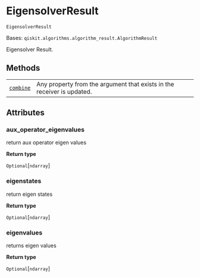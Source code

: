 # EigensolverResult

`EigensolverResult`

Bases: `qiskit.algorithms.algorithm_result.AlgorithmResult`

Eigensolver Result.

## Methods

|                                                                                                                                                    |                                                                        |
| -------------------------------------------------------------------------------------------------------------------------------------------------- | ---------------------------------------------------------------------- |
| [`combine`](qiskit.algorithms.EigensolverResult.combine#qiskit.algorithms.EigensolverResult.combine "qiskit.algorithms.EigensolverResult.combine") | Any property from the argument that exists in the receiver is updated. |

## Attributes

### aux\_operator\_eigenvalues

return aux operator eigen values

**Return type**

`Optional`\[`ndarray`]

### eigenstates

return eigen states

**Return type**

`Optional`\[`ndarray`]

### eigenvalues

returns eigen values

**Return type**

`Optional`\[`ndarray`]
